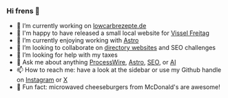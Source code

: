 ### Hi frens 👋

- 🔭 I’m currently working on [lowcarbrezepte.de](https://www.lowcarbrezepte.de/)
- 🎉 I'm happy to have released a small local website for [Vissel Freitag](https://www.vissel-freitag.de/)
- 🌱 I’m currently enjoying working with [Astro](https://astro.build/)
- 👯 I’m looking to collaborate on [directory websites](https://www.restaurants-neumuenster.de/) and SEO challenges
- 🤔 I’m looking for help with my taxes
- 💬 Ask me about anything [ProcessWire](https://webmanufaktur.net/), [Astro](https://aapr.de/), [SEO](https://www.muskaat.de/), or [AI](https://faux.agency/)
- 📫 How to reach me: have a look at the sidebar or use my Github handle on [Instagram](https://instagram.com/acabelt) or [X](https://x.com/acabelt)
- 🍔 Fun fact: microwaved cheeseburgers from McDonald's are awesome!
